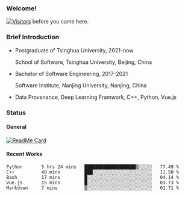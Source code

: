 ### Welcome!

[![Visitors](https://visitor-badge.laobi.icu/badge?page_id=HermitSun.HermitSun)]() before you came here.

### Brief Introduction

- Postgraduate of Tsinghua University, 2021-now
  
  School of Software, Tsinghua University, Beijing, China

- Bachelor of Software Engineering, 2017-2021
  
  Software Institute, Nanjing University, Nanjing, China

- Data Provenance, Deep Learning Framwork, C++, Python, Vue.js

### Status

#### General

[![ReadMe Card](https://github-readme-stats.hermitsun.vercel.app/api?username=HermitSun&count_private=true&show_icons=true)]()

#### Recent Works

<!--START_SECTION:waka-->

```text
Python       5 hrs 24 mins   ███████████████████▒░░░░░   77.49 %
C++          48 mins         ███░░░░░░░░░░░░░░░░░░░░░░   11.50 %
Bash         17 mins         █░░░░░░░░░░░░░░░░░░░░░░░░   04.14 %
Vue.js       15 mins         █░░░░░░░░░░░░░░░░░░░░░░░░   03.73 %
Markdown     7 mins          ▒░░░░░░░░░░░░░░░░░░░░░░░░   01.71 %
```

<!--END_SECTION:waka-->
